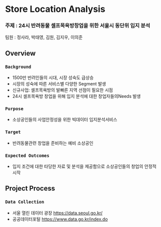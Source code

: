 # Store Location Analysis
### 주제 : 24시 반려동물 셀프목욕방창업을 위한 서울시 동단위 입지 분석
팀원 : 정사라, 박태영, 김원, 김지우, 이의준

## Overview
### `Background`
- 1500만 반려인들의 시대, 시장 성숙도 급상승
- 시장의 성숙에 따른 서비스별 다양한 Segment 발생
- 신규사업: 셀프목욕방의 발빠른 지역 선점이 필요한 시점
- 24시 셀프목욕방 창업을 위해 입지 분석에 대한 창업자들의Needs 발생
  
### `Purpose`
- 소상공인들의 사업안정성을 위한 빅데이터 입지분석서비스
  
### `Target`
- 반려동물관련 창업을 준비하는 예비 소상공인
  
### `Expected Outcomes`
- 입지 조건에 대한 타당한 자료 및 분석을 제공함으로 소상공인들의 창업의 안정적 시작

## Project Process
### `Data Collection`
- 서울 열린 데이터 광장 https://data.seoul.go.kr/
- 공공데이터포털 https://www.data.go.kr/index.do
